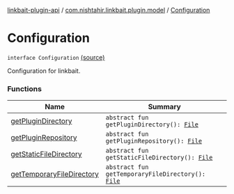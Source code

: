 [linkbait-plugin-api](../../index.md) / [com.nishtahir.linkbait.plugin.model](../index.md) / [Configuration](.)

# Configuration

`interface Configuration` [(source)](https://gitlab.com/nishtahir/linkbait/tree/master/linkbait-plugin-api/src/main/kotlin//com/nishtahir/linkbait/plugin/model/Configuration.kt#L8)

Configuration for linkbait.

### Functions

| Name | Summary |
|---|---|
| [getPluginDirectory](get-plugin-directory.md) | `abstract fun getPluginDirectory(): `[`File`](http://docs.oracle.com/javase/6/docs/api/java/io/File.html) |
| [getPluginRepository](get-plugin-repository.md) | `abstract fun getPluginRepository(): `[`File`](http://docs.oracle.com/javase/6/docs/api/java/io/File.html) |
| [getStaticFileDirectory](get-static-file-directory.md) | `abstract fun getStaticFileDirectory(): `[`File`](http://docs.oracle.com/javase/6/docs/api/java/io/File.html) |
| [getTemporaryFileDirectory](get-temporary-file-directory.md) | `abstract fun getTemporaryFileDirectory(): `[`File`](http://docs.oracle.com/javase/6/docs/api/java/io/File.html) |
